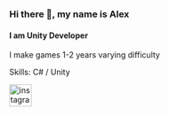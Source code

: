 ### Hi there 👋, my name is Alex
#### I am Unity Developer
I make games 1-2 years varying difficulty

Skills: C# / Unity



[<img src='https://cdn.jsdelivr.net/npm/simple-icons@3.0.1/icons/instagram.svg' alt='instagram' height='40'>](https://www.instagram.com/https://www.instagram.com/sanya_arte//)  

